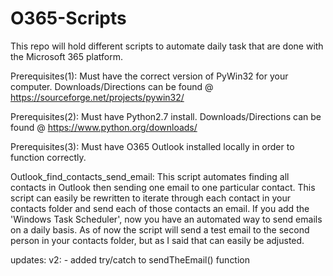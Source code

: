 # O365-Scripts

This repo will hold different scripts to automate daily task that are done with the Microsoft 365 platform.

Prerequisites(1): Must have the correct version of PyWin32 for your computer. Downloads/Directions can be found @ https://sourceforge.net/projects/pywin32/

Prerequisites(2): Must have Python2.7 install. Downloads/Directions can be found @ https://www.python.org/downloads/

Prerequisites(3): Must have O365 Outlook installed locally in order to function correctly.

Outlook_find_contacts_send_email: 
  This script automates finding all contacts in Outlook then sending one email to one particular contact. This script can easily be rewritten to iterate through each contact in your contacts folder and send each of those contacts an email. If you add the 'Windows Task Scheduler', now you have an automated way to send emails on a daily basis. As of now the script will send a test email to the second person in your contacts folder, but as I said that can easily be adjusted.
  
  updates:
  v2:
    - added try/catch to sendTheEmail() function



